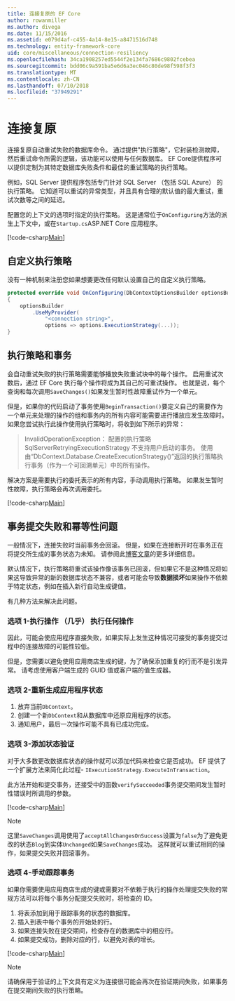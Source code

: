 ```yaml
---
title: 连接复原的 EF Core
author: rowanmiller
ms.author: divega
ms.date: 11/15/2016
ms.assetid: e079d4af-c455-4a14-8e15-a8471516d748
ms.technology: entity-framework-core
uid: core/miscellaneous/connection-resiliency
ms.openlocfilehash: 34ca1908257ed5544f2e134fa7686c9802fcebea
ms.sourcegitcommit: bdd06c9a591ba5e6d6a3ec046c80de98f598f3f3
ms.translationtype: MT
ms.contentlocale: zh-CN
ms.lasthandoff: 07/10/2018
ms.locfileid: "37949291"
---
```

# <a name="connection-resiliency"></a>连接复原

连接复原自动重试失败的数据库命令。 通过提供"执行策略"，它封装检测故障，然后重试命令所需的逻辑，该功能可以使用与任何数据库。 EF Core提供程序可以提供定制为其特定数据库失败条件和最佳的重试策略的执行策略。

例如，SQL Server 提供程序包括专门针对 SQL Server （包括 SQL Azure） 的执行策略。 它知道可以重试的异常类型，并且具有合理的默认值的最大重试，重试次数等之间的延迟。

配置您的上下文的选项时指定的执行策略。 这是通常位于`OnConfiguring`方法的派生上下文中，或在`Startup.cs`ASP.NET Core 应用程序。

[!code-csharp[Main](../../../samples/core/Miscellaneous/ConnectionResiliency/Program.cs#OnConfiguring)]

## <a name="custom-execution-strategy"></a>自定义执行策略

没有一种机制来注册您如果想要更改任何默认设置自己的自定义执行策略。

``` csharp
protected override void OnConfiguring(DbContextOptionsBuilder optionsBuilder)
{
    optionsBuilder
        .UseMyProvider(
            "<connection string>",
            options => options.ExecutionStrategy(...));
}
```

## <a name="execution-strategies-and-transactions"></a>执行策略和事务

会自动重试失败的执行策略需要能够播放失败重试块中的每个操作。 启用重试次数后，通过 EF Core 执行每个操作将成为其自己的可重试操作。 也就是说，每个查询和每次调用`SaveChanges()`如果发生暂时性故障重试作为一个单元。

但是，如果你的代码启动了事务使用`BeginTransaction()`要定义自己的需要作为一个单元来处理的操作的组和事务内的所有内容可能需要进行播放应发生故障时。 如果您尝试执行此操作使用执行策略时，将收到如下所示的异常：

> InvalidOperationException： 配置的执行策略 SqlServerRetryingExecutionStrategy 不支持用户启动的事务。 使用由“DbContext.Database.CreateExecutionStrategy()”返回的执行策略执行事务（作为一个可回溯单元）中的所有操作。

解决方案是需要执行的委托表示的所有内容，手动调用执行策略。 如果发生暂时性故障，执行策略会再次调用委托。

[!code-csharp[Main](../../../samples/core/Miscellaneous/ConnectionResiliency/Program.cs#ManualTransaction)]

## <a name="transaction-commit-failure-and-the-idempotency-issue"></a>事务提交失败和幂等性问题

一般情况下，连接失败时当前事务会回滚。 但是，如果在连接断开时在事务正在将提交所生成的事务状态为未知。 请参阅此[博客文章](http://blogs.msdn.com/b/adonet/archive/2013/03/11/sql-database-connectivity-and-the-idempotency-issue.aspx)的更多详细信息。

默认情况下，执行策略将重试该操作像该事务已回滚，但如果它不是这种情况将如果这导致异常的新的数据库状态不兼容，或者可能会导致**数据损坏**如果操作不依赖于特定状态，例如在插入新行自动生成键值。

有几种方法来解决此问题。

### <a name="option-1---do-almost-nothing"></a>选项 1-执行操作 （几乎） 执行任何操作

因此，可能会使应用程序直接失败，如果实际上发生这种情况可接受的事务提交过程中的连接故障的可能性较低。

但是，您需要以避免使用应用商店生成的键，为了确保添加重复的行而不是引发异常。 请考虑使用客户端生成的 GUID 值或客户端的值生成器。

### <a name="option-2---rebuild-application-state"></a>选项 2-重新生成应用程序状态

1. 放弃当前`DbContext`。
2. 创建一个新`DbContext`和从数据库中还原应用程序的状态。
3. 通知用户，最后一次操作可能不具有已成功完成。

### <a name="option-3---add-state-verification"></a>选项 3-添加状态验证

对于大多数更改数据库状态的操作就可以添加代码来检查它是否成功。 EF 提供了一个扩展方法来简化此过程- `IExecutionStrategy.ExecuteInTransaction`。

此方法开始和提交事务，还接受中的函数`verifySucceeded`事务提交期间发生暂时性错误时所调用的参数。

[!code-csharp[Main](../../../samples/core/Miscellaneous/ConnectionResiliency/Program.cs#Verification)]

> [!NOTE]
> 这里`SaveChanges`调用使用了`acceptAllChangesOnSuccess`设置为`false`为了避免更改的状态`Blog`到实体`Unchanged`如果`SaveChanges`成功。 这样就可以重试相同的操作，如果提交失败并回滚事务。

### <a name="option-4---manually-track-the-transaction"></a>选项 4-手动跟踪事务

如果你需要使用应用商店生成的键或需要对不依赖于执行的操作处理提交失败的常规方法可以将每个事务分配提交失败时，将检查的 ID。

1. 将表添加到用于跟踪事务的状态的数据库。
2. 插入到表中每个事务的开始处的行。
3. 如果连接失败在提交期间，检查存在的数据库中的相应行。
4. 如果提交成功，删除对应的行，以避免对表的增长。

[!code-csharp[Main](../../../samples/core/Miscellaneous/ConnectionResiliency/Program.cs#Tracking)]

> [!NOTE]
> 请确保用于验证的上下文具有定义为连接很可能会再次在验证期间失败，如果事务在提交期间失败的执行策略。
